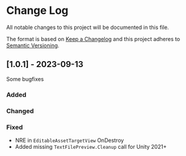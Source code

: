 
# Change Log
All notable changes to this project will be documented in this file.

The format is based on [Keep a Changelog](http://keepachangelog.com/)
and this project adheres to [Semantic Versioning](http://semver.org/).

## [1.0.1] - 2023-09-13

Some bugfixes

### Added

### Changed

### Fixed

- NRE in `EditableAssetTargetView` OnDestroy
- Added missing `TextFilePreview.Cleanup` call for Unity 2021+